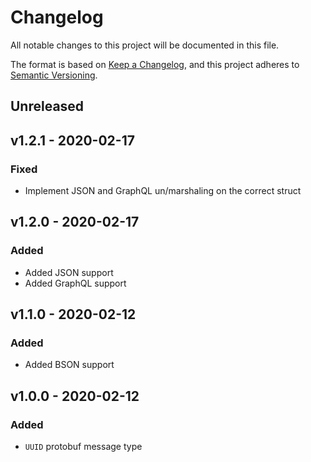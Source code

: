# Changelog

All notable changes to this project will be documented in this file.

The format is based on [Keep a Changelog][], and this project adheres to
[Semantic Versioning][].

## Unreleased

## v1.2.1 - 2020-02-17

### Fixed

- Implement JSON and GraphQL un/marshaling on the correct struct

## v1.2.0 - 2020-02-17

### Added

- Added JSON support
- Added GraphQL support

## v1.1.0 - 2020-02-12

### Added

- Added BSON support

## v1.0.0 - 2020-02-12

### Added

- `UUID` protobuf message type

[keep a changelog]: https://keepachangelog.com/en/1.0.0/
[semantic versioning]: https://semver.org/spec/v2.0.0.html
